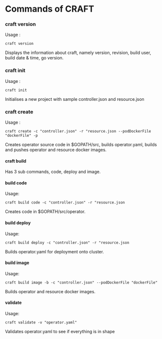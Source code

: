 # Commands of CRAFT
### craft version
Usage : 
```
craft version
```
Displays the information about craft, namely version, revision, build user, build date & time, go version. 

### craft init
Usage :
```
craft init
``` 
Initialises a new project with sample controller.json and resource.json

### craft create
Usage :
```
craft create -c "controller.json" -r "resource.json --podDockerFile "dockerFile" -p
```
Creates operator source code in $GOPATH/src, builds operator.yaml, builds and pushes operator and resource docker images. 

#### craft build
Has 3 sub commands, code, deploy and image. 

#### build code
Usage:
```
craft build code -c "controller.json" -r "resource.json
```
Creates code in $GOPATH/src/operator. 

#### build deploy
Usage:
```
craft build deploy -c "controller.json" -r "resource.json
```
Builds operator.yaml for deployment onto cluster.

#### build image
Usage:
```
craft build image -b -c "controller.json" --podDockerFile "dockerFile"
```
Builds operator and resource docker images. 

#### validate
Usage:
```
craft validate -v "operator.yaml"
```
Validates operator.yaml to see if everything is in shape
